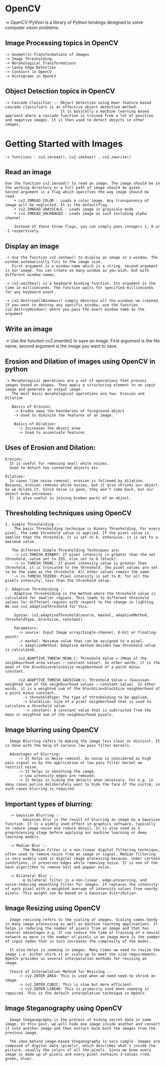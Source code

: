 # OpenCV
  
  -> OpenCV-Python is a library of Python bindings designed to solve computer vision problems.
  
## Image Processing topics in OpenCV

    -> Geometric Transformations of Images
    -> Image Thresholding
    -> Morphological Transformations
    -> Canny Edge Detection
    -> Contours in OpenCV
    -> Histograms in OpenCV
    
## Object Detection topics in OpenCV

    -> Cascade Classifier :- Object Detection using Haar feature-based cascade classifiers is an effective object detection method.
                             It is basically a machine learning based approach where a cascade function is trained from a lot of positive and negative images. It is then used to detect objects in other images.
                             
# Getting Started with Images

    -> functions : cv2.imread(), cv2.imshow() , cv2.imwrite()
    
## Read an image

    Use the function cv2.imread() to read an image. The image should be in the working directory or a full path of image should be given. 
    Second argument is a flag which specifies the way image should be read.
        • cv2.IMREAD_COLOR : Loads a color image. Any transparency of image will be neglected. It is the defaultflag.
        • cv2.IMREAD_GRAYSCALE : Loads image in grayscale mode
        • cv2.IMREAD_UNCHANGED : Loads image as such including alpha channel
        
        Instead of these three flags, you can simply pass integers 1, 0 or -1 respectively.
        
## Display an image        

    -> Use the function cv2.imshow() to display an image in a window. The window automatically fits to the image size.
       First argument is a window name which is a string. second argument is our image. You can create as many window as you wish, but with different window names.
       
    -> cv2.waitKey() is a keyboard binding function. Its argument is the time in milliseconds. The function waits for specified milliseconds for any keyboard event.   
    
    -> cv2.destroyAllWindows() simply destroys all the windows we created. If you want to destroy any specific window, use the function cv2.destroyWindow() where you pass the exact window name as the argument.
    
## Write an image  

   -> Use the function cv2.imwrite() to save an image.
      First argument is the file name, second argument is the image you want to save.
      
## Erosion and Dilation of images using OpenCV in python

    -> Morphological operations are a set of operations that process images based on shapes. They apply a structuring element to an input image and generate an output image.
       The most basic morphological operations are two: Erosion and Dilation
       
       Basics of Erosion:
        -> Erodes away the boundaries of foreground object
        -> Used to diminish the features of an image.
        
        Basics of Dilation:
          -> Increases the object area
          -> Used to accentuate features
          
## Uses of Erosion and Dilation:
    
    Erosion:
      It is useful for removing small white noises.
      Used to detach two connected objects etc.
    
    Dilation:
      In cases like noise removal, erosion is followed by dilation. Because, erosion removes white noises, but it also shrinks our object. So we dilate it. Since noise is gone, they won’t come back, but our object area increases.
      It is also useful in joining broken parts of an object.
      
## Thresholding techniques using OpenCV

    1. Simple Thresholding :-
        The basic Thresholding technique is Binary Thresholding. For every pixel, the same threshold value is applied. If the pixel value is smaller than the threshold, it is set to 0, otherwise, it is set to a maximum value.
        
       The different Simple Thresholding Techniques are:
        -> cv2.THRESH_BINARY: If pixel intensity is greater than the set threshold, value set to 255, else set to 0 (black).
        -> cv.THRESH_TRUNC: If pixel intensity value is greater than threshold, it is truncated to the threshold. The pixel values are set to be the same as the threshold. All other values remain the same.
        -> cv.THRESH_TOZERO: Pixel intensity is set to 0, for all the pixels intensity, less than the threshold value.
        
    2. Adaptive Thresholding :-
        Adaptive thresholding is the method where the threshold value is calculated for smaller regions. This leads to different threshold values for different regions with respect to the change in lighting. We use cv2.adaptiveThreshold for this.
        
        Syntax: cv2.adaptiveThreshold(source, maxVal, adaptiveMethod, thresholdType, blocksize, constant)
        
        Parameters:
          -> source: Input Image array(Single-channel, 8-bit or floating-point)
          -> maxVal: Maximum value that can be assigned to a pixel.
          -> adaptiveMethod: Adaptive method decides how threshold value is calculated.
          
          cv2.ADAPTIVE_THRESH_MEAN_C: Threshold Value = (Mean of the neighbourhood area values – constant value). In other words, it is the mean of the blockSize×blockSize neighborhood of a point minus constant.
          
          cv2.ADAPTIVE_THRESH_GAUSSIAN_C: Threshold Value = (Gaussian-weighted sum of the neighbourhood values – constant value). In other words, it is a weighted sum of the blockSize×blockSize neighborhood of a point minus constant.
            -> thresholdType: The type of thresholding to be applied.
            -> blockSize: Size of a pixel neighborhood that is used to calculate a threshold value.
             -> constant: A constant value that is subtracted from the mean or weighted sum of the neighbourhood pixels.
             
## Image blurring using OpenCV

      Image Blurring refers to making the image less clear or distinct. It is done with the help of various low pass filter kernels.
      
      Advantages of blurring:
          -> It helps in Noise removal. As noise is considered as high pass signal so by the application of low pass filter kernel we restrict noise.
          -> It helps in smoothing the image.
          -> Low intensity edges are removed.
          -> It helps in hiding the details when necessary. For e.g. in many cases police deliberately want to hide the face of the victim, in such cases blurring is required.
          
## Important types of blurring:

      -> Gaussian Blurring :-
            Gaussian blur is the result of blurring an image by a Gaussian function. It is a widely used effect in graphics software, typically to reduce image noise and reduce detail. It is also used as a preprocessing stage before applying our machine learning or deep learning models.
            
      -> Median Blur :-
            The Median Filter is a non-linear digital filtering technique, often used to remove noise from an image or signal. Median filtering is very widely used in digital image processing because, under certain conditions, it preserves edges while removing noise. It is one of the best algorithms to remove Salt and pepper noise.
            
      -> Bilateral Blur :-
            A bilateral filter is a non-linear, edge-preserving, and noise-reducing smoothing filter for images. It replaces the intensity of each pixel with a weighted average of intensity values from nearby pixels. This weight can be based on a Gaussian distribution. 
            
 ## Image Resizing using OpenCV
 
      Image resizing refers to the scaling of images. Scaling comes handy in many image processing as well as machine learning applications. It helps in reducing the number of pixels from an image and that has several advantages e.g. It can reduce the time of training of a neural network as more is the number of pixels in an image more is the number of input nodes that in turn increases the complexity of the model.
      
      It also helps in zooming in images. Many times we need to resize the image i.e. either shirk it or scale up to meet the size requirements. OpenCV provides us several interpolation methods for resizing an image.
      
      Choice of Interpolation Method for Resizing :-
          -> cv2.INTER_AREA: This is used when we need need to shrink an image.
          -> cv2.INTER_CUBIC: This is slow but more efficient.
          -> cv2.INTER_LINEAR: This is primarily used when zooming is required. This is the default interpolation technique in OpenCV.
          
## Image Steganography using OpenCV

      Image Steganography is the process of hiding secret data in some image. In this post, we will hide one image inside another and convert it into another image and then extract back both the images from the previous image.
      
      The idea behind image-based Steganography is very simple. Images are composed of digital data (pixels), which describes what’s inside the picture, usually the colors of all the pixels. Since we know every image is made up of pixels and every pixel contains 3-values (red, green, blue).
        
